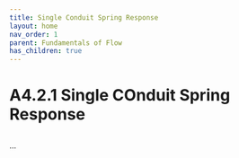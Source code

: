 ```yaml
---
title: Single Conduit Spring Response
layout: home
nav_order: 1
parent: Fundamentals of Flow
has_children: true
---
```


<script
  src="https://cdn.mathjax.org/mathjax/latest/MathJax.js?config=TeX-AMS-MML_HTMLorMML"
  type="text/javascript">
</script>

# A4.2.1 Single COnduit Spring Response


> ## 
>

...
